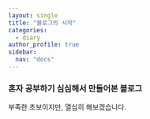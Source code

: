 ```yaml
---
layout: single
title: "블로그의 시작"
categories:
  - diary
author_profile: true
sidebar:
  nav: "docs"
---
```


### 혼자 공부하기 심심해서 만들어본 블로그

부족한 초보이지만, 열심히 해보겠습니다.
